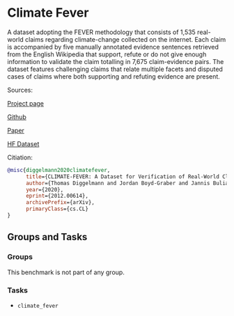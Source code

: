 # Climate Fever

A dataset adopting the FEVER methodology that consists of 1,535 real-world claims regarding climate-change collected on the internet. Each claim is accompanied by five manually annotated evidence sentences retrieved from the English Wikipedia that support, refute or do not give enough information to validate the claim totalling in 7,675 claim-evidence pairs. The dataset features challenging claims that relate multiple facets and disputed cases of claims where both supporting and refuting evidence are present.

Sources:

[Project page](https://www.sustainablefinance.uzh.ch/en/research/climate-fever.html)

[Github](https://github.com/tdiggelm/climate-fever-dataset)

[Paper](https://arxiv.org/abs/2012.00614)

[HF Dataset](https://huggingface.co/datasets/climate_fever)

Citiation:

```bibtex
@misc{diggelmann2020climatefever,
      title={CLIMATE-FEVER: A Dataset for Verification of Real-World Climate Claims},
      author={Thomas Diggelmann and Jordan Boyd-Graber and Jannis Bulian and Massimiliano Ciaramita and Markus Leippold},
      year={2020},
      eprint={2012.00614},
      archivePrefix={arXiv},
      primaryClass={cs.CL}
}
```

## Groups and Tasks

### Groups

This benchmark is not part of any group.

### Tasks

- `climate_fever`
